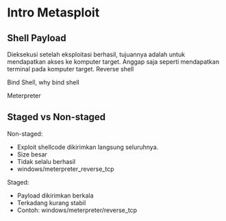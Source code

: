 # Intro Metasploit

## Shell Payload
Dieksekusi setelah eksploitasi berhasil, tujuannya adalah untuk mendapatkan akses ke komputer target. Anggap saja seperti mendapatkan terminal pada komputer target. 
Reverse shell

Bind Shell, why bind shell

Meterpreter

## Staged vs Non-staged
Non-staged: 
- Exploit shellcode dikirimkan langsung seluruhnya. 
- Size besar
- Tidak selalu berhasil
- windows/meterpreter_reverse_tcp

Staged:
- Payload dikirimkan berkala
- Terkadang kurang stabil
- Contoh: windows/meterpreter/reverse_tcp


